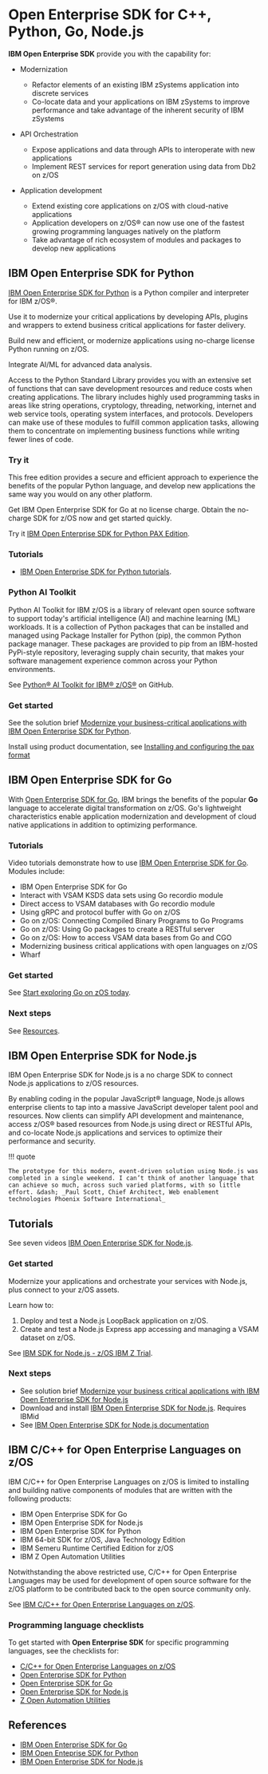 # Open Enterprise SDK for C++, Python, Go, Node.js

**IBM Open Enterprise SDK** provide you with the capability for:

- Modernization

    - Refactor elements of an existing IBM zSystems application into discrete services
    - Co-locate data and your applications on IBM zSystems to improve performance and take advantage of the inherent security of IBM zSystems 

- API Orchestration

    - Expose applications and data through APIs to interoperate with new applications
    - Implement REST services for report generation using data from Db2 on z/OS

- Application development

    - Extend existing core applications on z/OS with cloud-native applications
    - Application developers on z/OS® can now use one of the fastest growing programming languages natively on the platform
    - Take advantage of rich ecosystem of modules and packages to develop new applications


## IBM Open Enterprise SDK for Python

[IBM Open Enterprise SDK for Python](https://www.ibm.com/products/open-enterprise-python-zos) is a Python compiler and interpreter for IBM z/OS®.

Use it to modernize your critical applications by developing APIs, plugins and wrappers to extend business critical applications for faster delivery.

Build new and efficient, or modernize applications using no-charge license Python running on z/OS.

Integrate AI/ML for advanced data analysis.

Access to the Python Standard Library provides you with an extensive set of functions that can save development resources and reduce costs when creating applications. The library includes highly used programming tasks in areas like string operations, cryptology, threading, networking, internet and web service tools, operating system interfaces, and protocols. Developers can make use of these modules to fulfill common application tasks, allowing them to concentrate on implementing business functions while writing fewer lines of code.

### Try it

This free edition provides a secure and efficient approach to experience the benefits of the popular Python language, and develop new applications the same way you would on any other platform. 

Get IBM Open Enterprise SDK for Go at no license charge. Obtain the no-charge SDK for z/OS now and get started quickly.

Try it [IBM Open Enterprise SDK for Python PAX Edition](https://www.ibm.com/account/reg/us-en/signup?formid=urx-49465).

### Tutorials

- [IBM Open Enterprise SDK for Python tutorials](https://mediacenter.ibm.com/playlist/dedicated/209147013/1_p1nnefbk/1_mni8zaqu).

### Python AI Toolkit

Python AI Toolkit for IBM z/OS is a library of relevant open source software to support today's artificial intelligence (AI) and machine learning (ML) workloads. It is a collection of Python packages that can be installed and managed using Package Installer for Python (pip), the common Python package manager. These packages are provided to pip from an IBM-hosted PyPi-style repository, leveraging supply chain security, that makes your software management experience common across your Python environments.

See [Python® AI Toolkit for IBM® z/OS®](https://ibm-z-oss-oda.github.io/python_ai_toolkit_zos/) on GitHub.

### Get started

See the solution brief [Modernize your business-critical applications with IBM Open Enterprise SDK for Python](https://www.ibm.com/downloads/cas/D0PRD38R).

Install using product documentation, see [Installing and configuring the pax format](https://www.ibm.com/docs/en/python-zos/3.12?topic=configuration-installing-configuring-pax-format)

## IBM Open Enterprise SDK for Go

With [Open Enterprise SDK for Go](https://www.ibm.com/products/open-enterprise-sdk-go-zos), IBM brings the benefits of the popular **Go** language to accelerate digital transformation on z/OS. Go's lightweight characteristics enable application modernization and development of cloud native applications in addition to optimizing performance. 

### Tutorials

Video tutorials demonstrate how to use [IBM Open Enterprise SDK for Go](https://mediacenter.ibm.com/playlist/details/1_fs7s1ikm/categoryId/209147013). Modules include:

- IBM Open Enterprise SDK for Go
- Interact with VSAM KSDS data sets using Go recordio module
- Direct access to VSAM databases with Go recordio module
- Using gRPC and protocol buffer with Go on z/OS
- Go on z/OS: Connecting Compiled Binary Programs to Go Programs
- Go on z/OS: Using Go packages to create a RESTful server
- Go on z/OS: How to access VSAM data bases from Go and CGO
- Modernizing business critical applications with open languages on z/OS
- Wharf

### Get started

See [Start exploring Go on zOS today](https://community.ibm.com/community/user/ibmz-and-linuxone/blogs/hyder-naqvi/2023/04/28/start-exploring-go-on-zos-today?CommunityKey=6fb961a9-1e24-42c4-ad73-6a4a6b799f8a).

### Next steps

See [Resources](https://www.ibm.com/products/open-enterprise-sdk-go-zos/resources).

## IBM Open Enterprise SDK for Node.js

IBM Open Enterprise SDK for Node.js is a no charge SDK to connect Node.js applications to z/OS resources. 

By enabling coding in the popular JavaScript® language, Node.js allows enterprise clients to tap into a massive JavaScript developer talent pool and resources. Now clients can simplify API development and maintenance, access z/OS® based resources from Node.js using direct or RESTful APIs, and co-locate Node.js applications and services to optimize their performance and security.

!!! quote

    The prototype for this modern, event-driven solution using Node.js was completed in a single weekend. I can’t think of another language that can achieve so much, across such varied platforms, with so little effort. &dash; _Paul Scott, Chief Architect, Web enablement technologies Phoenix Software International_

## Tutorials

See seven videos [IBM Open Enterprise SDK for Node.js](https://mediacenter.ibm.com/playlist/details/1_99z919u9/categoryId/209147013).

### Get started

Modernize your applications and orchestrate your services with Node.js, plus connect to your z/OS assets.

Learn how to:

1. Deploy and test a Node.js LoopBack application on z/OS.
2. Create and test a Node.js Express app accessing and managing a VSAM dataset on z/OS.

See [IBM SDK for Node.js - z/OS IBM Z Trial](https://early-access.ibm.com/software/support/trial/cst/welcomepage.wss?siteId=943&tabId=2230&w=1).

### Next steps

- See solution brief [Modernize your business critical applications with IBM Open Enterprise SDK for Node.js](https://www.ibm.com/downloads/cas/MP0NB0KO)
- Download and install [IBM Open Enterprise SDK for Node.js](https://epwt-www.mybluemix.net/software/support/trial/cst/programwebsite.wss). Requires IBMid
- See [IBM Open Enterprise SDK for Node.js documentation](https://www.ibm.com/docs/en/sdk-nodejs-zos)

## IBM C/C++ for Open Enterprise Languages on z/OS

IBM C/C++ for Open Enterprise Languages on z/OS is limited to installing and building native components of modules that are written with the following products:

- IBM Open Enterprise SDK for Go
- IBM Open Enterprise SDK for Node.js
- IBM Open Enterprise SDK for Python
- IBM 64-bit SDK for z/OS, Java Technology Edition
- IBM Semeru Runtime Certified Edition for z/OS
- IBM Z Open Automation Utilities

Notwithstanding the above restricted use, C/C++ for Open Enterprise Languages may be used for development of open source software for the z/OS platform to be contributed back to the open source community only.

See [IBM C/C++ for Open Enterprise Languages on z/OS](https://www.ibm.com/docs/en/cloud-paks/z-modernization-stack/2023.4?topic=languages-cc-open-enterprise-zos).


### Programming language checklists

To get started with **Open Enterprise SDK** for specific programming languages, see the checklists for:

- [C/C++ for Open Enterprise Languages on z/OS](https://www.ibm.com/docs/en/cloud-paks/z-modernization-stack/2023.4?topic=started-getting-cc-open-enterprise-languages-zos)
- [Open Enterprise SDK for Python](https://www.ibm.com/docs/en/cloud-paks/z-modernization-stack/2023.4?topic=started-getting-open-enterprise-sdk-python)
- [Open Enterprise SDK for Go](https://www.ibm.com/docs/en/cloud-paks/z-modernization-stack/2023.4?topic=started-getting-open-enterprise-sdk-go)
- [Open Enterprise SDK for Node.js](https://www.ibm.com/docs/en/cloud-paks/z-modernization-stack/2023.4?topic=started-getting-open-enterprise-sdk-nodejs)
- [Z Open Automation Utilities](https://www.ibm.com/docs/en/cloud-paks/z-modernization-stack/2023.4?topic=started-getting-z-open-automation-utilities)

## References

- [IBM Open Enterprise SDK for Go](https://www.ibm.com/products/open-enterprise-sdk-go-zos)
- [IBM Open Enteprise SDK for Python](https://www.ibm.com/products/open-enterprise-python-zos)
- [IBM Open Enterprise SDK for Node.js](https://www.ibm.com/products/sdk-nodejs-compiler-zos)